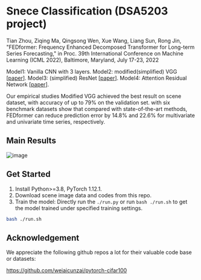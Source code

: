 # Snece Classification (DSA5203 project)

Tian Zhou, Ziqing Ma, Qingsong Wen, Xue Wang, Liang Sun, Rong Jin, "FEDformer: Frequency Enhanced Decomposed Transformer for Long-term Series Forecasting," in Proc. 39th International Conference on Machine Learning (ICML 2022), Baltimore, Maryland, July 17-23, 2022

Model1: Vanilla CNN with 3 layers. 
Model2: modified(simplified) VGG [[paper](https://arxiv.org/abs/1409.1556)].
Model3: (simplified) ResNet [[paper](https://arxiv.org/abs/1512.03385)].
Model4: Attention Residual Network [[paper](https://arxiv.org/abs/1704.06904)].

Our empirical studies
Modified VGG achieved the best result on scene dataset, with accuracy of up to 79% on the validation set. 
with six benchmark datasets show that compared
with state-of-the-art methods, FEDformer can
reduce prediction error by 14.8% and 22.6%
for multivariate and univariate time series,
respectively.


## Main Results
![image](https://user-images.githubusercontent.com/44238026/171345192-e7440898-4019-4051-86e0-681d1a28d630.png)


## Get Started

1. Install Python>=3.8, PyTorch 1.12.1.
2. Download scene image data and codes from this repo.
3. Train the model: Directly run the `./run.py` or run `bash ./run.sh` to get the model trained under specified training settings.

```bash
bash ./run.sh
```


## Acknowledgement

We appreciate the following github repos a lot for their valuable code base or datasets:

https://github.com/weiaicunzai/pytorch-cifar100

